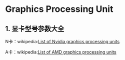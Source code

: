 # Graphics Processing Unit
## 1. 显卡型号参数大全
N卡：wikipedia:[List of Nvidia graphics processing units](https://en.wikipedia.org/wiki/List_of_Nvidia_graphics_processing_units)

A卡：wikipedia:[List of AMD graphics processing units](https://en.wikipedia.org/wiki/List_of_AMD_graphics_processing_units)

